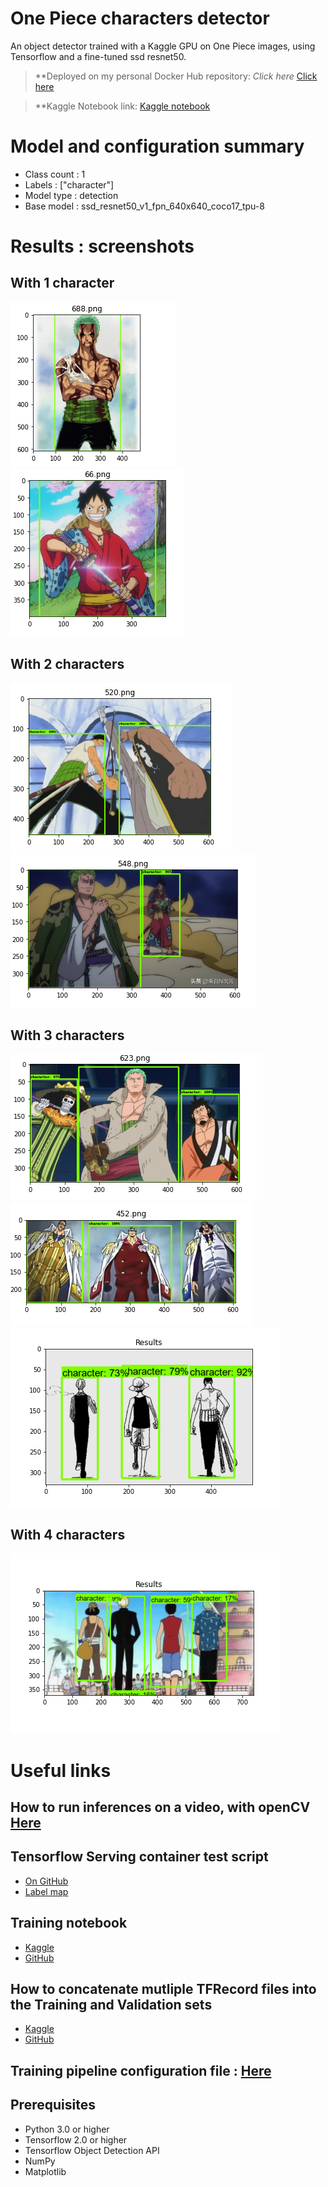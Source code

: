 # One Piece characters detector 

An object detector trained with a Kaggle GPU on One Piece images, using Tensorflow and a fine-tuned ssd resnet50. 

> **Deployed on my personal Docker Hub repository: *Click here* [Click here](https://hub.docker.com/repository/docker/ibrahimserouis/my-tensorflow-models)

> **Kaggle Notebook link:  [Kaggle notebook](https://www.kaggle.com/ibrahimserouis99/custom-object-detector-one-piece-characters)

# Model and configuration summary 

- Class count : 1
- Labels : ["character"]
- Model type : detection 
- Base model : ssd_resnet50_v1_fpn_640x640_coco17_tpu-8 

# Results : screenshots

## With 1 character

![First test](Screenshots/Results_1_character_1.PNG)
![Second test](Screenshots/Results_1_character_2.PNG)

## With 2 characters 

![First test](Screenshots/Results_2_characters_1.PNG)
![Second test](Screenshots/Results_2_characters_2_v2.PNG)


## With 3 characters 

![First test](Screenshots/Results_3_characters_1.PNG)
![Second test](Screenshots/Results_3_characters_2.PNG)
![Third test](Screenshots/Results_3_characters_3.png)

## With 4 characters

![First test](Screenshots/Results_4_characters.png)


# Useful links 

## How to run inferences on a video, with openCV [Here](Scripts/Predict_with_video.py)

## Tensorflow Serving container test script 
- [On GitHub](Scripts/Prediction_OP_detection_model.py)
- [Label map](Scripts/tf_label_map.pbtxt)

## Training notebook 

- [Kaggle](https://www.kaggle.com/ibrahimserouis99/custom-object-detector-one-piece-characters)
- [GitHub](Notebooks/custom-object-detector-one-piece-characters.ipynb)

## How to concatenate mutliple TFRecord files into the Training and Validation sets 

- [Kaggle](https://www.kaggle.com/ibrahimserouis99/custom-object-detector-one-piece-characters)
- [GitHub](Notebooks/generate-the-training-and-validation-tfrecords.ipynb)

## Training pipeline configuration file : [Here](Config/pipeline_batch_size_8.config)

## Prerequisites 

- Python 3.0 or higher 
- Tensorflow 2.0 or higher 
- Tensorflow Object Detection API
- NumPy
- Matplotlib
